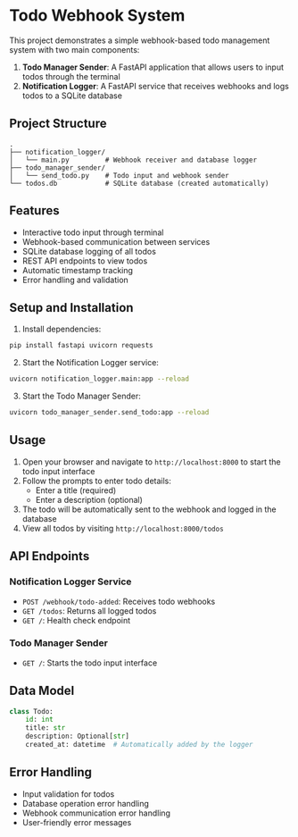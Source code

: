 # Todo Webhook System

This project demonstrates a simple webhook-based todo management system with two main components:

1. **Todo Manager Sender**: A FastAPI application that allows users to input todos through the terminal
2. **Notification Logger**: A FastAPI service that receives webhooks and logs todos to a SQLite database

## Project Structure

```
.
├── notification_logger/
│   └── main.py         # Webhook receiver and database logger
├── todo_manager_sender/
│   └── send_todo.py    # Todo input and webhook sender
└── todos.db            # SQLite database (created automatically)
```

## Features

- Interactive todo input through terminal
- Webhook-based communication between services
- SQLite database logging of all todos
- REST API endpoints to view todos
- Automatic timestamp tracking
- Error handling and validation

## Setup and Installation

1. Install dependencies:
```bash
pip install fastapi uvicorn requests
```

2. Start the Notification Logger service:
```bash
uvicorn notification_logger.main:app --reload
```

3. Start the Todo Manager Sender:
```bash
uvicorn todo_manager_sender.send_todo:app --reload
```

## Usage

1. Open your browser and navigate to `http://localhost:8000` to start the todo input interface
2. Follow the prompts to enter todo details:
   - Enter a title (required)
   - Enter a description (optional)
3. The todo will be automatically sent to the webhook and logged in the database
4. View all todos by visiting `http://localhost:8000/todos`

## API Endpoints

### Notification Logger Service

- `POST /webhook/todo-added`: Receives todo webhooks
- `GET /todos`: Returns all logged todos
- `GET /`: Health check endpoint

### Todo Manager Sender

- `GET /`: Starts the todo input interface

## Data Model

```python
class Todo:
    id: int
    title: str
    description: Optional[str]
    created_at: datetime  # Automatically added by the logger
```

## Error Handling

- Input validation for todos
- Database operation error handling
- Webhook communication error handling
- User-friendly error messages 